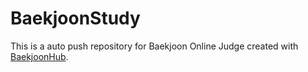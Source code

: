# BaekjoonStudy
This is a auto push repository for Baekjoon Online Judge created with [BaekjoonHub](https://github.com/BaekjoonHub/BaekjoonHub).
